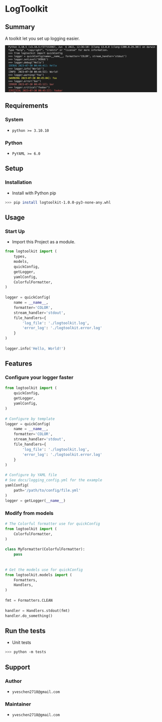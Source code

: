 # LogToolkit
## Summary
A toolkit let you set up logging easier.

![example]

## Requirements
### System
- `python >= 3.10.10`

### Python
- `PyYAML >= 6.0`


## Setup
### Installation
- Install with Python pip
```sh
>>> pip install logtoolkit-1.0.0-py3-none-any.whl
```

## Usage
### Start Up
- Import this Project as a module.

```py
from logtoolkit import (
    types,
    models,
    quickConfig,
    getLogger,
    yamlConfig,
    ColorfulFormatter,
)

logger = quickConfig(
    name = __name__,
    formatter='COLOR',
    stream_handler='stdout',
    file_handlers={
        'log_file': './logtoolkit.log',
        'error_log': './logtoolkit.error.log'
    }
)

logger.info('Hello, World!')
```

## Features
### Configure your logger faster
```py
from logtoolkit import (
    quickConfig,
    getLogger,
    yamlConfig,
)

# Configure by template
logger = quickConfig(
    name = __name__,
    formatter='COLOR',
    stream_handler='stdout',
    file_handlers={
        'log_file': './logtoolkit.log',
        'error_log': './logtoolkit.error.log'
    }
)

# Configure by YAML file
# See docs/logging_config.yml for the example
yamlConfig(
    path='/path/to/config/file.yml'
)
logger = getLogger(__name__)
```

### Modify from models
```py
# The Colorful formatter use for quickConfig
from logtoolkit import (
    ColorfulFormatter,
)

class MyFormatter(ColorfulFormatter):
    pass


# Get the models use for quickConfig
from logtoolkit.models import (
    Formatters,
    Handlers,
)

fmt = Formatters.CLEAN

handler = Handlers.stdout(fmt)
handler.do_something()
```

## Run the tests
- Unit tests
```sh
>>> python -m tests
```

## Support
### Author
- `yveschen2718@gmail.com`
### Maintainer
- `yveschen2718@gmail.com`

<!--links-->

[example]: ./docs/source/example.png
